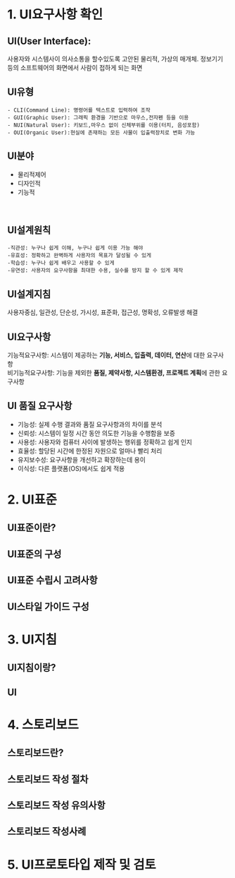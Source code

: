 # 1. UI요구사항 확인
## UI(User Interface):
사용자와 시스템사이 의사소통을 할수있도록 고안된 물리적, 가상의 매개체. 정보기기 등의 소프트웨어의 화면에서 사람이 접하게 되는 화면
## UI유형
    - CLI(Command Line): 명령어를 텍스트로 입력하여 조작
    - GUI(Graphic User): 그래픽 환경을 기반으로 마우스,전자펜 등을 이용
    - NUI(Natural User): 키보드,마우스 없이 신체부위를 이용(터치, 음성포함)
    - OUI(Organic User):현실에 존재하는 모든 사물이 입출력장치로 변화 가능
## UI분야
* 물리적제어
* 디자인적
* 기능적
<br>

## UI설계원칙
    -직관성: 누구나 쉽게 이해, 누구나 쉽게 이용 가능 해야
    -유효성: 정확하고 완벽하게 사용자의 목표가 달성될 수 있게
    -학습성: 누구나 쉽게 배우고 사용할 수 있게 
    -유연성: 사용자의 요구사항을 최대한 수용, 실수를 방지 할 수 있게 제작
## UI설계지침
사용자중심, 일관성, 단순성, 가시성, 표준화, 접근성, 명확성, 오류발생 해결
## UI요구사항 
기능적요구사항: 시스템이 제공하는 **기능, 서비스, 입출력, 데이터, 연산**에 대한 요구사항
<br>
비기능적요구사항: 기능을 제외한 **품질, 제약사항, 시스템환경, 프로젝트 계획**에 관한 요구사항
## UI 품질 요구사항
* 기능성: 실제 수행 결과와 품질 요구사항과의 차이를 분석
* 신뢰성: 시스템이 일정 시간 동안 의도한 기능을 수행함을 보증
* 사용성: 사용자와 컴퓨터 사이에 발생하는 행위를 정확하고 쉽게 인지
* 효율성: 할당된 시간에 한정된 자원으로 얼마나 빨리 처리
* 유지보수성: 요구사항을 개선하고 확장하는데 용이
* 이식성: 다른 플랫폼(OS)에서도 쉽게 적용
# 2. UI표준
## UI표준이란?
## UI표준의 구성
## UI표준 수립시 고려사항
## UI스타일 가이드 구성
# 3. UI지침
## UI지침이랑?
## UI
# 4. 스토리보드
## 스토리보드란?
## 스토리보드 작성 절차
## 스토리보드 작성 유의사항
## 스토리보드 작성사례
# 5. UI프로토타입 제작 및 검토
